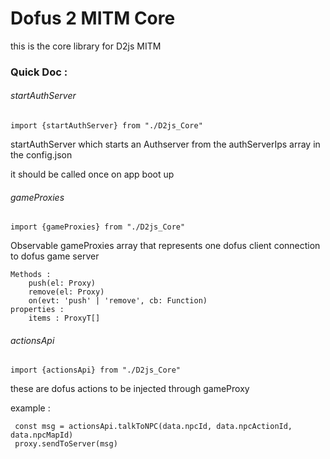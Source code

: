 # Dofus 2 MITM Core #

this is the core library for D2js MITM

### Quick Doc :

###### startAuthServer
```
import {startAuthServer} from "./D2js_Core"
```
startAuthServer which starts an Authserver from the authServerIps array in the config.json

it should be called once on app boot up

###### gameProxies

```
import {gameProxies} from "./D2js_Core"
```

Observable gameProxies array that represents  one dofus client connection to dofus game server

```
Methods : 
    push(el: Proxy)
    remove(el: Proxy)
    on(evt: 'push' | 'remove', cb: Function)
properties :
    items : ProxyT[]
```

###### actionsApi

```
import {actionsApi} from "./D2js_Core"
```

these are dofus actions to be injected through gameProxy

example :

```
 const msg = actionsApi.talkToNPC(data.npcId, data.npcActionId, data.npcMapId)
 proxy.sendToServer(msg)
``` 


